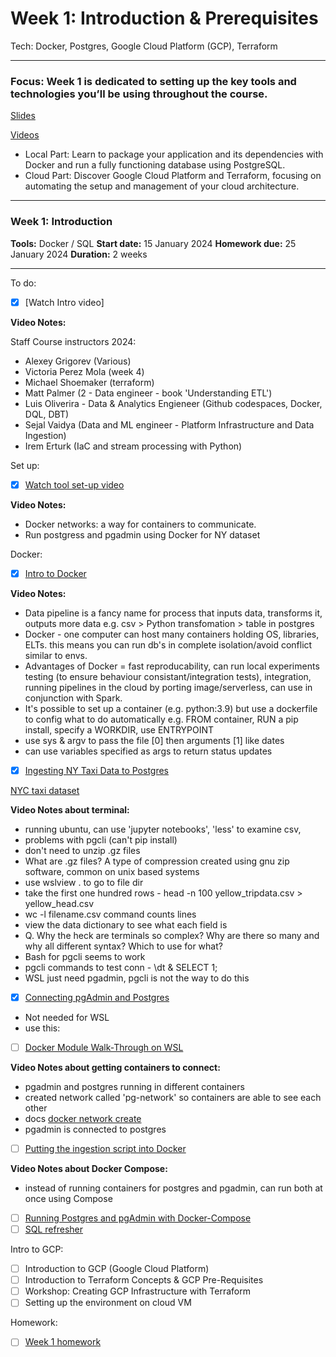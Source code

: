 # Week 1: Introduction & Prerequisites

Tech: Docker, Postgres, Google Cloud Platform (GCP), Terraform

---

### **Focus**: Week 1 is dedicated to setting up the key tools and technologies you’ll be using throughout the course.

[Slides](https://www.slideshare.net/AlexeyGrigorev/data-engineering-zoomcamp-introduction)

[Videos](https://dezoomcamp.streamlit.app/~/+/Week_1_Introduction_&_Prerequisites)

- Local Part: Learn to package your application and its dependencies with Docker and run a fully functioning database using PostgreSQL.
- Cloud Part: Discover Google Cloud Platform and Terraform, focusing on automating the setup and management of your cloud architecture.

---

### Week 1: Introduction
**Tools:** Docker / SQL
**Start date:** 15 January 2024
**Homework due:** 25 January 2024
**Duration:** 2 weeks

---

To do:
- [x] [Watch Intro video]

**Video Notes:**

Staff Course instructors 2024: 
- Alexey Grigorev (Various)
- Victoria Perez Mola (week 4)
- Michael Shoemaker (terraform)
- Matt Palmer (2 - Data engineer - book 'Understanding ETL')
- Luis Oliverira - Data & Analytics Engieneer (Github codespaces, Docker, DQL, DBT)
- Sejal Vaidya (Data and ML engineer - Platform Infrastructure and Data Ingestion)
- Irem Erturk (IaC and stream processing with Python)

Set up:
- [x] [Watch tool set-up video](https://www.youtube.com/watch?v=XOSUt8Ih3zA&list=PL3MmuxUbc_hJed7dXYoJw8DoCuVHhGEQb)

**Video Notes:**
- Docker networks: a way for containers to communicate.
- Run postgress and pgadmin using Docker for NY dataset

Docker:
- [x] [Intro to Docker](https://www.youtube.com/watch?v=EYNwNlOrpr0&t=5s)

**Video Notes:**
- Data pipeline is a fancy name for process that inputs data, transforms it, outputs more data e.g. csv > Python transfomation > table in postgres
- Docker - one computer can host many containers holding OS, libraries, ELTs. this means you can run db's in complete isolation/avoid conflict similar to envs. 
- Advantages of Docker = fast reproducability, can run local experiments testing (to ensure behaviour consistant/integration tests), integration, running pipelines in the cloud by porting image/serverless, can use in conjunction with Spark.
- It's possible to set up a container (e.g. python:3.9) but use a dockerfile to config what to do automatically e.g. FROM container, RUN a pip install, specify a WORKDIR, use ENTRYPOINT
- use sys & argv to pass the file [0] then arguments [1] like dates
- can use variables specified as args to return status updates

- [x] [Ingesting NY Taxi Data to Postgres](https://youtu.be/2JM-ziJt0WI)

[NYC taxi dataset](https://www.nyc.gov/site/tlc/about/tlc-trip-record-data.page)

**Video Notes about terminal:**
- running ubuntu, can use 'jupyter notebooks', 'less' to examine csv, 
- problems with pgcli (can't pip install)
- don't need to unzip .gz files
- What are .gz files? A type of compression created using gnu zip software, common on unix based systems
- use wslview . to go to file dir
- take the first one hundred rows - head -n 100 yellow_tripdata.csv > yellow_head.csv
- wc -l filename.csv command counts lines
- view the data dictionary to see what each field is
- Q. Why the heck are terminals so complex? Why are there so many and why all different syntax? Which to use for what? 
- Bash for pgcli seems to work
- pgcli commands to test conn - \dt & SELECT 1;
- WSL just need pgadmin, pgcli is not the way to do this

- [x] [Connecting pgAdmin and Postgres](https://youtu.be/hCAIVe9N0ow)

- Not needed for WSL
- use this:

- [ ] [Docker Module Walk-Through on WSL](https://www.youtube.com/watch?v=Mv4zFm2AwzQ)

**Video Notes about getting containers to connect:**
- pgadmin and postgres running in different containers
- created network called 'pg-network' so containers are able to see each other
- docs [docker network create](https://docs.docker.com/engine/reference/commandline/network_create/)
- pgadmin is connected to postgres 

- [ ] [Putting the ingestion script into Docker](https://youtu.be/B1WwATwf-vY)

**Video Notes about Docker Compose:**
- instead of running containers for postgres and pgadmin, can run both at once using Compose

- [ ] [Running Postgres and pgAdmin with Docker-Compose](https://youtu.be/hKI6PkPhpa0)
- [ ] [SQL refresher](https://youtu.be/QEcps_iskgg)

Intro to GCP:
- [ ] Introduction to GCP (Google Cloud Platform)
- [ ] Introduction to Terraform Concepts & GCP Pre-Requisites
- [ ] Workshop: Creating GCP Infrastructure with Terraform
- [ ] Setting up the environment on cloud VM

Homework:
- [ ] [Week 1 homework](https://github.com/DataTalksClub/data-engineering-zoomcamp/tree/main/cohorts/2024)